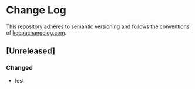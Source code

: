 # Change Log
This repository adheres to semantic versioning and follows the conventions of [keepachangelog.com](http://keepachangelog.com).

## [Unreleased]

### Changed

- test


